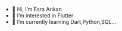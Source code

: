 - 👋 Hi, I’m Esra Arıkan
- 👀 I’m interested in Flutter
- 🌱 I’m currently learning Dart,Python,SQL...


<!---
Esrarkn/Esrarkn is a ✨ special ✨ repository because its `README.md` (this file) appears on your GitHub profile.
You can click the Preview link to take a look at your changes.
--->
